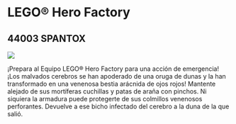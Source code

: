 # LEGO® Hero Factory

## 44003 SPANTOX

![](https://www.lego.com/cdn/product-assets/product.img.pri/44003_prod.jpg)

¡Prepara al Equipo LEGO® Hero Factory para una acción de emergencia! ¡Los malvados cerebros se han apoderado de una oruga de dunas y la han transformado en una venenosa bestia arácnida de ojos rojos! Mantente alejado de sus mortíferas cuchillas y patas de araña con pinchos. Ni siquiera la armadura puede protegerte de sus colmillos venenosos perforantes. Devuelve a ese bicho infectado del cerebro a la duna de la que salió.